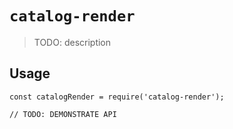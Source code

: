 # `catalog-render`

> TODO: description

## Usage

```
const catalogRender = require('catalog-render');

// TODO: DEMONSTRATE API
```
